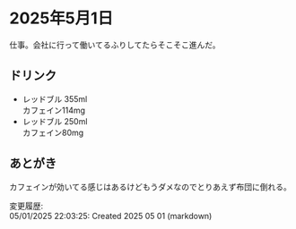 # 2025年5月1日

仕事。会社に行って働いてるふりしてたらそこそこ進んだ。

## ドリンク

- レッドブル 355ml  
カフェイン114mg
- レッドブル 250ml  
カフェイン80mg

## あとがき

カフェインが効いてる感じはあるけどもうダメなのでとりあえず布団に倒れる。

変更履歴:  
05/01/2025 22:03:25: Created 2025 05 01 (markdown)  

